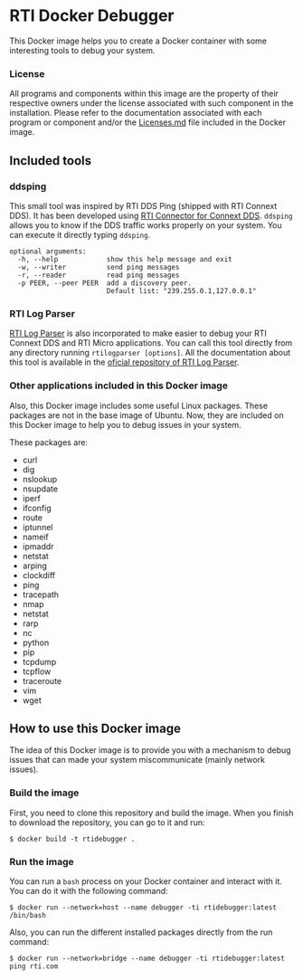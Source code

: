# RTI Docker Debugger

This Docker image helps you to create a Docker container with some interesting
tools to debug your system.

### License
All programs and components within this image are the property of their
respective owners under the license associated with such component in the
installation.  Please refer to the documentation associated with each program
or component and/or the [Licenses.md](Licenses.md) file included in the
Docker image.

## Included tools

### ddsping

This small tool was inspired by RTI DDS Ping (shipped with RTI Connext DDS).
It has been developed using [RTI Connector for Connext DDS](https://github.com/rticommunity/rticonnextdds-connector). ``ddsping``
allows you to know if the DDS traffic works properly on your
system. You can execute it directly typing ``ddsping``.

```shell
optional arguments:
  -h, --help            show this help message and exit
  -w, --writer          send ping messages
  -r, --reader          read ping messages
  -p PEER, --peer PEER  add a discovery peer.
                        Default list: "239.255.0.1,127.0.0.1"
```

### RTI Log Parser

[RTI Log Parser](https://github.com/rticommunity/rticonnextdds-logparser)
is also incorporated to make easier to debug your RTI Connext DDS and RTI
Micro applications. You can call this tool directly from any directory 
running ``rtilogparser [options]``. All the documentation about this tool is
available in the 
[oficial repository of RTI Log Parser](https://github.com/rticommunity/rticonnextdds-logparser).

### Other applications included in this Docker image

Also, this Docker image includes some useful Linux packages.
These packages are not in the base image of Ubuntu. Now, they are included on
this Docker image to help you to debug issues in your system.

These packages are:

- curl
- dig
- nslookup
- nsupdate
- iperf
- ifconfig
- route
- iptunnel
- nameif
- ipmaddr
- netstat
- arping
- clockdiff
- ping
- tracepath
- nmap
- netstat
- rarp
- nc
- python
- pip
- tcpdump
- tcpflow
- traceroute
- vim
- wget

## How to use this Docker image

The idea of this Docker image is to provide you with a mechanism to debug 
issues that can made your system miscommunicate (mainly network issues).

### Build the image
First, you need to clone this repository and build the image.
When you finish to download the repository, you can go to it and run:

``$ docker build -t rtidebugger .``

### Run the image

You can run a ``bash`` process on your Docker container and interact with it. 
You can do it with the following command:

    $ docker run --network=host --name debugger -ti rtidebugger:latest /bin/bash

Also, you can run the different installed packages directly from the run command:

    $ docker run --network=bridge --name debugger -ti rtidebugger:latest ping rti.com
